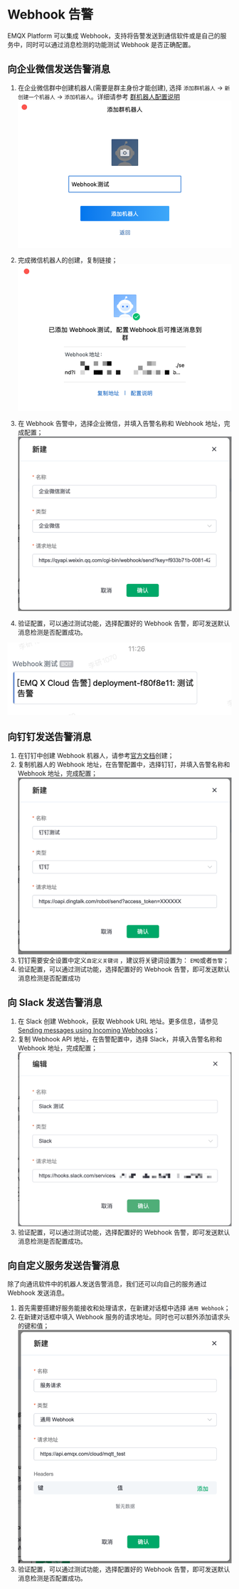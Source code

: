 # Webhook 告警

EMQX Platform 可以集成 Webhook，支持将告警发送到通信软件或是自己的服务中，同时可以通过消息检测的功能测试 Webhook 是否正确配置。

## 向企业微信发送告警消息

1. 在企业微信群中创建机器人(需要是群主身份才能创建), 选择 `添加群机器人` -> `新创建一个机器人` -> `添加机器人`。详细请参考 [群机器人配置说明](https://developer.work.weixin.qq.com/document/path/91770)
![webhook01](./_assets/alert_hook_01.png) 

2. 完成微信机器人的创建，复制链接；
![webhook02](./_assets/alert_hook_02.png)

3. 在 Webhook 告警中，选择企业微信，并填入告警名称和 Webhook 地址，完成配置；
![webhook03](./_assets/alert_hook_03.png)


4. 验证配置，可以通过测试功能，选择配置好的 Webhook 告警，即可发送默认消息检测是否配置成功。

![webhook05](./_assets/alert_hook_05.png)


## 向钉钉发送告警消息

1. 在钉钉中创建 Webhook 机器人，请参考[官方文档](https://open.dingtalk.com/document/robots/custom-robot-access)创建；
2. 复制机器人的 Webhook 地址，在告警配置中，选择钉钉，并填入告警名称和 Webhook 地址，完成配置；
![webhook04](./_assets/alert_hook_04.png)
3. 钉钉需要安全设置中定义`自定义关键词` ，建议将关键词设置为： `EMQ`或者`告警`；
4. 验证配置，可以通过测试功能，选择配置好的 Webhook 告警，即可发送默认消息检测是否配置成功



## 向 Slack 发送告警消息
1. 在 Slack 创建 Webhook，获取 Webhook URL 地址。更多信息，请参见 [Sending messages using Incoming Webhooks](https://api.slack.com/messaging/webhooks?spm=a2c4g.11186623.0.0.2fa63db5J0PRQp)；
2. 复制 Webhook API 地址，在告警配置中，选择 Slack，并填入告警名称和 Webhook 地址，完成配置；
![webhook08](./_assets/alert_hook_08.png)
3. 验证配置，可以通过测试功能，选择配置好的 Webhook 告警，即可发送默认消息检测是否配置成功。



## 向自定义服务发送告警消息
除了向通讯软件中的机器人发送告警消息，我们还可以向自己的服务通过 Webhook 发送消息。

1. 首先需要搭建好服务能接收和处理请求，在新建对话框中选择 `通用 Webhook`；
2. 在新建对话框中填入 Webhook 服务的请求地址。同时也可以额外添加请求头的键和值；
![webhook06](./_assets/alert_hook_06.png)
3. 验证配置，可以通过测试功能，选择配置好的 Webhook 告警，即可发送默认消息检测是否配置成功。



